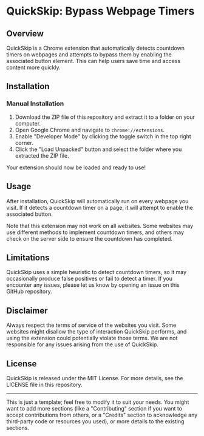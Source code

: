 # QuickSkip: Bypass Webpage Timers

## Overview

QuickSkip is a Chrome extension that automatically detects countdown timers on webpages and attempts to bypass them by enabling the associated button element. This can help users save time and access content more quickly.

## Installation

### Manual Installation

1. Download the ZIP file of this repository and extract it to a folder on your computer.
2. Open Google Chrome and navigate to `chrome://extensions`.
3. Enable "Developer Mode" by clicking the toggle switch in the top right corner.
4. Click the "Load Unpacked" button and select the folder where you extracted the ZIP file.

Your extension should now be loaded and ready to use!

## Usage

After installation, QuickSkip will automatically run on every webpage you visit. If it detects a countdown timer on a page, it will attempt to enable the associated button.

Note that this extension may not work on all websites. Some websites may use different methods to implement countdown timers, and others may check on the server side to ensure the countdown has completed. 

## Limitations

QuickSkip uses a simple heuristic to detect countdown timers, so it may occasionally produce false positives or fail to detect a timer. If you encounter any issues, please let us know by opening an issue on this GitHub repository.

## Disclaimer

Always respect the terms of service of the websites you visit. Some websites might disallow the type of interaction QuickSkip performs, and using the extension could potentially violate those terms. We are not responsible for any issues arising from the use of QuickSkip.

## License

QuickSkip is released under the MIT License. For more details, see the LICENSE file in this repository.

---

This is just a template; feel free to modify it to suit your needs. You might want to add more sections (like a "Contributing" section if you want to accept contributions from others, or a "Credits" section to acknowledge any third-party code or resources you used), or more details to the existing sections.